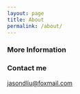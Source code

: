 ```yaml
---
layout: page
title: About
permalink: /about/
---
```

 
 
### More Information



### Contact me

[jasondliu@foxmail.com](mailto:jasondliu@foxmail.com)